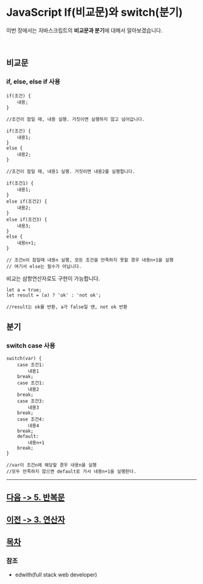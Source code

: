 JavaScript If(비교문)와 switch(분기)
================
이번 장에서는 자바스크립트의 **비교문과 분기**에 대해서 알아보겠습니다.

<br>

## 비교문
### if, else, else if 사용

```
if(조건) {
    내용;
}

//조건이 참일 때, 내용 실행. 거짓이면 실행하지 않고 넘어갑니다.

if(조건) {
    내용1;
}
else {
    내용2;
}

//조건이 참일 때, 내용1 실행. 거짓이면 내용2를 실행합니다.

if(조건1) {
    내용1;
}
else if(조건2) {
    내용2;
}
else if(조건3) {
    내용3;
}
else {
    내용n+1;
}

// 조건n이 참일때 내용n 실행, 모든 조건을 만족하지 못할 경우 내용n+1을 실행
// 여기서 else는 필수가 아닙니다.
```

비교는 삼항연산자로도 구현이 가능합니다.
```
let a = true;
let result = (a) ? 'ok' : 'not ok';

//result는 ok를 반환, a가 false일 땐, not ok 반환 
```

## 분기
### switch case 사용

```
switch(var) {
    case 조건1:
        내용1
    break;
    case 조건1:
        내용2
    break;
    case 조건3:
        내용3
    break;
    case 조건4:
        내용4
    break;
    default:
        내용n+1
    break;
}

//var이 조건n에 해당할 경우 내용n을 실행
//모두 만족하지 않으면 default로 가서 내용n+1을 실행한다.
```

---

## [다음 -> 5. 반복문](https://github.com/devebe/JavaScript/blob/master/5_반복문.md)
## [이전 -> 3. 연산자](https://github.com/devebe/JavaScript/blob/master/3_연산자.md)
## [목차](https://github.com/devebe/JavaScript/blob/master/README.md)

### 참조

- edwith(full stack web developer)